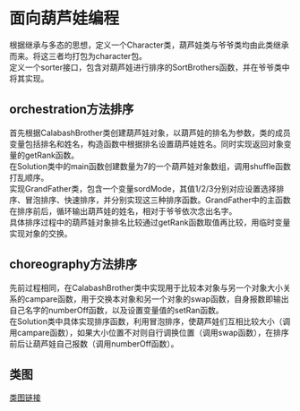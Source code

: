 # 面向葫芦娃编程
根据继承与多态的思想，定义一个Character类，葫芦娃类与爷爷类均由此类继承而来。将这三者均打包为character包。
<br> 定义一个sorter接口，包含对葫芦娃进行排序的SortBrothers函数，并在爷爷类中将其实现。
## orchestration方法排序
  首先根据CalabashBrother类创建葫芦娃对象，以葫芦娃的排名为参数，类的成员变量包括排名和姓名，构造函数中根据排名设置葫芦娃姓名。同时实现返回对象变量的getRank函数。
  <br> 在Solution类中的main函数创建数量为7的一个葫芦娃对象数组，调用shuffle函数打乱顺序。
  <br> 实现GrandFather类，包含一个变量sordMode，其值1/2/3分别对应设置选择排序、冒泡排序、快速排序，并分别实现这三种排序函数。GrandFather中的主函数在排序前后，循环输出葫芦娃的姓名，相对于爷爷依次念出名字。
  <br> 具体排序过程中的葫芦娃对象排名比较通过getRank函数取值再比较，用临时变量实现对象的交换。

## choreography方法排序
  先前过程相同，在CalabashBrother类中实现用于比较本对象与另一个对象大小关系的campare函数，用于交换本对象和另一个对象的swap函数，自身报数即输出自己名字的numberOff函数，以及设置变量值的setRan函数。
<br> 在Solution类中具体实现排序函数，利用冒泡排序，使葫芦娃们互相比较大小（调用campare函数），如果大小位置不对则自行调换位置（调用swap函数），在排序前后让葫芦娃自己报数（调用numberOff函数）。
## 类图
[类图链接](http://www.plantuml.com/plantuml/png/VPBFJiCm3CRlUOfe9z2qFS4E4vFW14Zq2TpKRQBbJt4I41fxTrpQHMs5K2_z_Ba_VxPwZ0aePMU5iX2Zh8BDoGGlBsBx4KmZAvtRrkBT_QIL3eIX8-ZrLnKe5SE1yIokGlIWpj2Xt2WD12eXRIuJ_dIh3FmgaV6TzE1GR8l3Z9lJONfXiuo8HLydtXE1RnuXwP5eV9AHGps71c_vMJvG63fY0RrdeywBz14jghGerRckBOwbCl045cg8Ua9ECmdyUNpZo6yi2cJLFvktx9C-knhfjMs7KXs2HV1I1TS3pGxm2JqBJiEpa5fG-Bll4EIlRQ_yZBuyVE_tytE9Sd2sThj_hFKEelmZXmLoPQo_Eg9lihC_)
